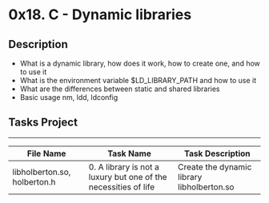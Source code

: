 # 0x18. C - Dynamic libraries

## Description

- What is a dynamic library, how does it work, how to create one, and how to use it
- What is the environment variable $LD_LIBRARY_PATH and how to use it
- What are the differences between static and shared libraries
- Basic usage nm, ldd, ldconfig

## Tasks Project
---
File Name|Task Name|Task Description
---|---|---
libholberton.so, holberton.h | 0. A library is not a luxury but one of the necessities of life | Create the dynamic library libholberton.so